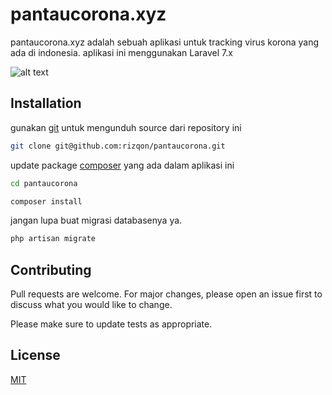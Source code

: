 # pantaucorona.xyz

pantaucorona.xyz adalah sebuah aplikasi untuk tracking virus korona yang ada di indonesia. aplikasi ini menggunakan Laravel 7.x

![alt text](https://i.imgur.com/Odi2s9G.png)

## Installation

gunakan [git](https://git-scm.com/) untuk mengunduh source dari repository ini 

```bash
git clone git@github.com:rizqon/pantaucorona.git
```

update package [composer](https://getcomposer.org/) yang ada dalam aplikasi ini
```bash
cd pantaucorona

composer install
```

jangan lupa buat migrasi databasenya ya.
```bash
php artisan migrate
```

## Contributing
Pull requests are welcome. For major changes, please open an issue first to discuss what you would like to change.

Please make sure to update tests as appropriate.

## License
[MIT](https://choosealicense.com/licenses/mit/)